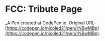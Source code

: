 # FCC: Tribute Page
 _A Pen created at CodePen.io. Original URL: [https://codepen.io/nicoled21/pen/rNBwMBp](https://codepen.io/nicoled21/pen/rNBwMBp).

 